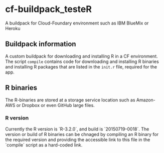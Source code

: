 # cf-buildpack_testeR
A buildpack for Cloud-Foundary environment such as IBM BlueMix or Heroku

## Buildpack information
A custom buildpack for downloading and installing R in a CF environment. 
The script `compile` contains code for downloading and installing R binaries and installing R packages that are listed in the `init.r` file, required for the app.

## R binaries
The R-binaries are stored at a storage service location such as Amazon-AWS or Dropbox or even GitHub large files.

### R version
Currently the R version is ´R-3.2.0´, and build is ´20150719-0018´. 
The version or build of R binaries can be chnaged by compiling an R binary for the required version and providing the accessible link to this file in the ´compile´ script as a hard-coded link.
